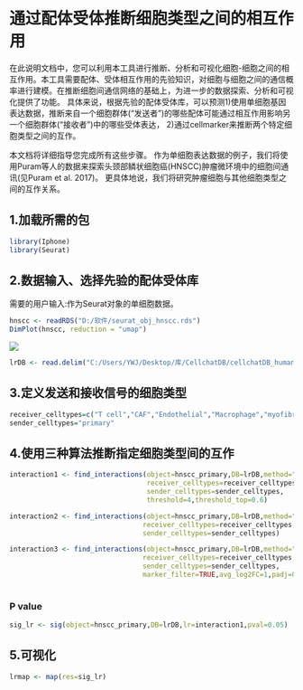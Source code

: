 # 通过配体受体推断细胞类型之间的相互作用

在此说明文档中，您可以利用本工具进行推断、分析和可视化细胞-细胞之间的相互作用。本工具需要配体、受体相互作用的先验知识，对细胞与细胞之间的通信概率进行建模。在推断细胞间通信网络的基础上，为进一步的数据探索、分析和可视化提供了功能。 
具体来说，根据先验的配体受体库，可以预测1)使用单细胞基因表达数据，推断来自一个细胞群体(“发送者”)的哪些配体可能通过相互作用影响另一个细胞群体(“接收者”)中的哪些受体表达，
2)通过cellmarker来推断两个特定细胞类型之间的互作。   

本文档将详细指导您完成所有这些步骤。 作为单细胞表达数据的例子，我们将使用Puram等人的数据来探索头颈部鳞状细胞癌(HNSCC)肿瘤微环境中的细胞间通讯(见Puram et al. 2017)。 更具体地说，我们将研究肿瘤细胞与其他细胞类型之间的互作关系。 

## 1.加载所需的包
``` r
library(Iphone)
library(Seurat) 

```
## 2.数据输入、选择先验的配体受体库

需要的用户输入:作为Seurat对象的单细胞数据。  
``` r
hnscc <- readRDS("D:/软件/seurat_obj_hnscc.rds")
DimPlot(hnscc, reduction = "umap")

```

![](C:\Users\YWJ\Pictures\dimplot.png)

``` r
lrDB <- read.delim("C:/Users/YWJ/Desktop/库/CellchatDB/cellchatDB_human.txt", header=TRUE)

```

## 3.定义发送和接收信号的细胞类型  
``` r
receiver_celltypes=c("T cell","CAF","Endothelial","Macrophage","myofibroblast")
sender_celltypes="primary"

```
## 4.使用三种算法推断指定细胞类型间的互作
``` r
interaction1 <- find_interactions(object=hnscc_primary,DB=lrDB,method="expression_threshold",
                                  receiver_celltypes=receiver_celltypes,
                                  sender_celltypes=sender_celltypes,
                                  threshold=4,threshold_top=0.6)

interaction2 <- find_interactions(object=hnscc_primary,DB=lrDB,method="expression_product",
                                 receiver_celltypes=receiver_celltypes,
                                 sender_celltypes=sender_celltypes)

interaction3 <- find_interactions(object=hnscc_primary,DB=lrDB,method="differential_combinations",
                                 receiver_celltypes=receiver_celltypes,
                                 sender_celltypes=sender_celltypes,
                                 marker_filter=TRUE,avg_log2FC=1,padj=0.05)  
       
```
### P value
``` r
sig_lr <- sig(object=hnscc_primary,DB=lrDB,lr=interaction1,pval=0.05)

```

## 5.可视化
``` r
lrmap <- map(res=sig_lr)  

```
                               



















